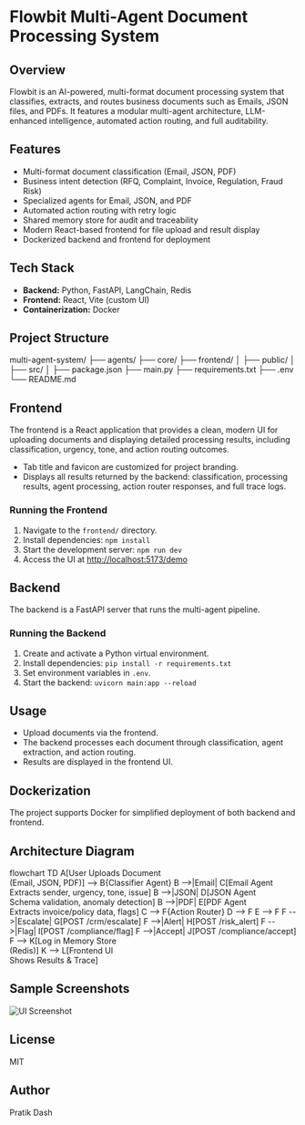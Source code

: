 # Flowbit Multi-Agent Document Processing System

## Overview

Flowbit is an AI-powered, multi-format document processing system that classifies, extracts, and routes business documents such as Emails, JSON files, and PDFs. It features a modular multi-agent architecture, LLM-enhanced intelligence, automated action routing, and full auditability.

## Features

- Multi-format document classification (Email, JSON, PDF)
- Business intent detection (RFQ, Complaint, Invoice, Regulation, Fraud Risk)
- Specialized agents for Email, JSON, and PDF
- Automated action routing with retry logic
- Shared memory store for audit and traceability
- Modern React-based frontend for file upload and result display
- Dockerized backend and frontend for deployment

## Tech Stack

- **Backend:** Python, FastAPI, LangChain, Redis
- **Frontend:** React, Vite (custom UI)
- **Containerization:** Docker

## Project Structure
multi-agent-system/
├── agents/
├── core/
├── frontend/
│ ├── public/
│ ├── src/
│ ├── package.json
├── main.py
├── requirements.txt
├── .env
└── README.md

## Frontend

The frontend is a React application that provides a clean, modern UI for uploading documents and displaying detailed processing results, including classification, urgency, tone, and action routing outcomes.

- Tab title and favicon are customized for project branding.
- Displays all results returned by the backend: classification, processing results, agent processing, action router responses, and full trace logs.

### Running the Frontend

1. Navigate to the `frontend/` directory.
2. Install dependencies: `npm install`
3. Start the development server: `npm run dev`
4. Access the UI at [http://localhost:5173/demo](http://localhost:5173/demo)

## Backend

The backend is a FastAPI server that runs the multi-agent pipeline.

### Running the Backend

1. Create and activate a Python virtual environment.
2. Install dependencies: `pip install -r requirements.txt`
3. Set environment variables in `.env`.
4. Start the backend: `uvicorn main:app --reload`

## Usage

- Upload documents via the frontend.
- The backend processes each document through classification, agent extraction, and action routing.
- Results are displayed in the frontend UI.

## Dockerization

The project supports Docker for simplified deployment of both backend and frontend.

## Architecture Diagram


flowchart TD
    A[User Uploads Document<br/>(Email, JSON, PDF)] --> B{Classifier Agent}
    B -->|Email| C[Email Agent<br/>Extracts sender, urgency, tone, issue]
    B -->|JSON| D[JSON Agent<br/>Schema validation, anomaly detection]
    B -->|PDF| E[PDF Agent<br/>Extracts invoice/policy data, flags]
    C --> F{Action Router}
    D --> F
    E --> F
    F -->|Escalate| G[POST /crm/escalate]
    F -->|Alert| H[POST /risk_alert]
    F -->|Flag| I[POST /compliance/flag]
    F -->|Accept| J[POST /compliance/accept]
    F --> K[Log in Memory Store<br/>(Redis)]
    K --> L[Frontend UI<br/>Shows Results & Trace]


## Sample Screenshots

![UI Screenshot](./docs/ui_screenshot.png)

## License

MIT

## Author

Pratik Dash
